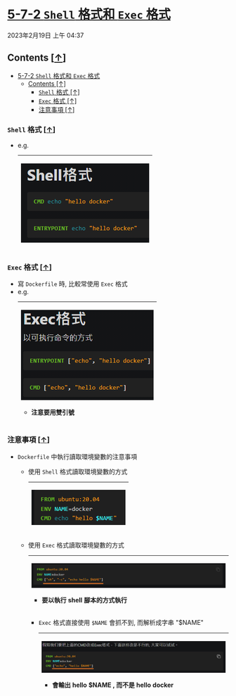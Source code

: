 <!-- This md file is originally converted from onenote -->

# [5-7-2 `Shell` 格式和 `Exec` 格式](https://dockertips.readthedocs.io/en/latest/dockerfile-guide/shell-exec.html)

2023年2月19日
上午 04:37

## Contents [[↑](#5-7-2-shell-格式和-exec-格式)]

- [5-7-2 `Shell` 格式和 `Exec` 格式](#5-7-2-shell-格式和-exec-格式)
  - [Contents \[↑\]](#contents-)
    - [`Shell` 格式 \[↑\]](#shell-格式-)
    - [`Exec` 格式 \[↑\]](#exec-格式-)
    - [注意事項 \[↑\]](#注意事項-)

### `Shell` 格式 [[↑](#5-7-2-shell-格式和-exec-格式)]

- e.g.
  <table>
    <colgroup>
      <col style="width: 100%" />
    </colgroup>
    <thead>
      <tr class="header">
        <th>
          <p><img src="assets/010_5-7-2_Shell_格式和_Exec_格式_000.png" /></p>
        </th>
      </tr>
    </thead>
    <tbody>
    </tbody>
  </table>

### `Exec` 格式 [[↑](#5-7-2-shell-格式和-exec-格式)]

- 寫 `Dockerfile` 時, 比較常使用 `Exec` 格式
- e.g.
  <table>
    <colgroup>
      <col style="width: 100%" />
    </colgroup>
    <thead>
      <tr class="header">
        <th>
          <p><img src="assets/010_5-7-2_Shell_格式和_Exec_格式_001.png" /></p>
          <ul class="incremental">
            <li>
              <p>注意要用<strong>雙引號</strong></p>
            </li>
          </ul>
        </th>
      </tr>
    </thead>
    <tbody>
    </tbody>
  </table>

### 注意事項 [[↑](#5-7-2-shell-格式和-exec-格式)]

- `Dockerfile` 中執行讀取環境變數的注意事項

  - 使用 `Shell` 格式讀取環境變數的方式
    <table>
      <colgroup>
        <col style="width: 100%" />
      </colgroup>
      <thead>
        <tr class="header">
          <th>
            <p><img src="assets/010_5-7-2_Shell_格式和_Exec_格式_002.png" /></p>
          </th>
        </tr>
      </thead>
      <tbody>
      </tbody>
    </table>

  - 使用 `Exec` 格式讀取環境變數的方式
    <table>
      <colgroup>
        <col style="width: 100%" />
      </colgroup>
      <thead>
        <tr class="header">
          <th>
            <p><img src="assets/010_5-7-2_Shell_格式和_Exec_格式_003.png" /></p>
            <ul class="incremental">
              <li>
                <p>要以執行 shell 腳本的方式執行</p>
              </li>
            </ul>
          </th>
        </tr>
      </thead>
      <tbody>
      </tbody>
    </table>

    - `Exec` 格式直接使用 `$NAME` 會抓不到, 而解析成字串 "$NAME"
      <table>
        <colgroup>
          <col style="width: 100%" />
        </colgroup>
        <thead>
          <tr class="header">
            <th>
              <p><img src="assets/010_5-7-2_Shell_格式和_Exec_格式_004.png" /></p>
              <ul class="incremental">
                <li>
                  <p>會輸出 hello $NAME , 而不是 hello docker</p>
                </li>
              </ul>
            </th>
          </tr>
        </thead>
        <tbody>
        </tbody>
      </table>
